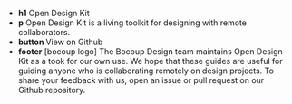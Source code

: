 * <strong>h1</strong> Open Design Kit
* <strong>p</strong>  Open Design Kit is a living toolkit for designing with remote collaborators. 
* <strong>button </strong> View on Github
* <strong>footer</strong> [bocoup logo] The Bocoup Design team maintains Open Design Kit as a took for our own use. We hope that these guides are useful for guiding anyone who is collaborating remotely on design projects. To share your feedback with us, open an issue or pull request on our Github repository.
